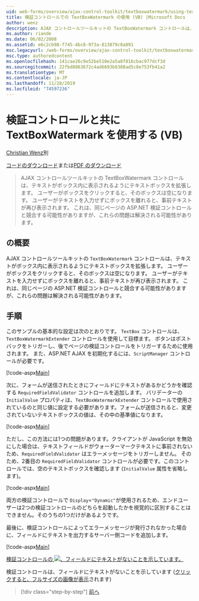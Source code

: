 ```yaml
---
uid: web-forms/overview/ajax-control-toolkit/textboxwatermark/using-textboxwatermark-with-validation-controls-vb
title: 検証コントロールでの TextBoxWatermark の使用 (VB) |Microsoft Docs
author: wenz
description: AJAX コントロールツールキットの TextBoxWatermark コントロールは、テキストがボックス内に表示されるようにテキストボックスを拡張します。 ユーザーがボックスをクリックすると、...
ms.author: riande
ms.date: 06/02/2008
ms.assetid: e6c2cb98-f745-4bc8-973a-813879c8a891
msc.legacyurl: /web-forms/overview/ajax-control-toolkit/textboxwatermark/using-textboxwatermark-with-validation-controls-vb
msc.type: authoredcontent
ms.openlocfilehash: 141cae26c9e52be510e2a5a8f816cbac977dcf3d
ms.sourcegitcommit: 22fbd8863672c4ad6693b8388ad5c8e753fb41a2
ms.translationtype: MT
ms.contentlocale: ja-JP
ms.lasthandoff: 11/28/2019
ms.locfileid: "74597236"
---
```

# <a name="using-textboxwatermark-with-validation-controls-vb"></a>検証コントロールと共に TextBoxWatermark を使用する (VB)

[Christian Wenz](https://github.com/wenz)別

[コードのダウンロード](https://download.microsoft.com/download/9/3/f/93f8daea-bebd-4821-833b-95205389c7d0/TextBoxWatermark2.vb.zip)または[PDF のダウンロード](https://download.microsoft.com/download/b/6/a/b6ae89ee-df69-4c87-9bfb-ad1eb2b23373/textboxwatermark2VB.pdf)

> AJAX コントロールツールキットの TextBoxWatermark コントロールは、テキストがボックス内に表示されるようにテキストボックスを拡張します。 ユーザーがボックスをクリックすると、そのボックスは空になります。 ユーザーがテキストを入力せずにボックスを離れると、事前テキストが再び表示されます。 これは、同じページの ASP.NET 検証コントロールと競合する可能性がありますが、これらの問題は解決される可能性があります。

## <a name="overview"></a>の概要

AJAX コントロールツールキットの `TextBoxWatermark` コントロールは、テキストがボックス内に表示されるようにテキストボックスを拡張します。 ユーザーがボックスをクリックすると、そのボックスは空になります。 ユーザーがテキストを入力せずにボックスを離れると、事前テキストが再び表示されます。 これは、同じページの ASP.NET 検証コントロールと競合する可能性がありますが、これらの問題は解決される可能性があります。

## <a name="steps"></a>手順

このサンプルの基本的な設定は次のとおりです。 `TextBox` コントロールは、`TextBoxWatermarkExtender` コントロールを使用して目標ます。 ボタンはポストバックをトリガーし、後でページの検証コントロールをトリガーするために使用されます。 また、ASP.NET AJAX を初期化するには、`ScriptManager` コントロールが必要です。

[!code-aspx[Main](using-textboxwatermark-with-validation-controls-vb/samples/sample1.aspx)]

次に、フォームが送信されたときにフィールドにテキストがあるかどうかを確認する `RequiredFieldValidator` コントロールを追加します。 バリデーターの `InitialValue` プロパティは、`TextBoxWatermarkExtender` コントロールで使用されているのと同じ値に設定する必要があります。フォームが送信されると、変更されていないテキストボックスの値は、その中の基準値になります。

[!code-aspx[Main](using-textboxwatermark-with-validation-controls-vb/samples/sample2.aspx)]

ただし、この方法には1つの問題があります。クライアントが JavaScript を無効にした場合は、テキストフィールドがウォーターマークテキストに事前されないため、`RequiredFieldValidator` はエラーメッセージをトリガーしません。 そのため、2番目の `RequiredFieldValidator` コントロールが必要です。このコントロールでは、空のテキストボックスを確認します (`InitialValue` 属性を省略します)。

[!code-aspx[Main](using-textboxwatermark-with-validation-controls-vb/samples/sample3.aspx)]

両方の検証コントロールで `Display`=`"Dynamic"`が使用されるため、エンドユーザーは2つの検証コントロールのどちらを起動したかを視覚的に区別することはできません。そのうちの1つだけがあるようです。

最後に、検証コントロールによってエラーメッセージが発行されなかった場合に、フィールドにテキストを出力するサーバー側コードを追加します。

[!code-aspx[Main](using-textboxwatermark-with-validation-controls-vb/samples/sample4.aspx)]

[検証コントロールの ![、フィールドにテキストがないことを示しています。](using-textboxwatermark-with-validation-controls-vb/_static/image2.png)](using-textboxwatermark-with-validation-controls-vb/_static/image1.png)

検証コントロールは、フィールドにテキストがないことを示しています ([クリックすると、フルサイズの画像が表示](using-textboxwatermark-with-validation-controls-vb/_static/image3.png)されます)

> [!div class="step-by-step"]
> [前へ](using-textboxwatermark-in-a-formview-vb.md)
